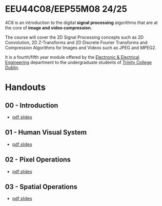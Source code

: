 # EEU44C08/EEP55M08 24/25

4C8 is an introduction to the digital **signal processing**
algorithms that are at the core of **image and video compression**.

The course will cover the 2D Signal Processing concepts such as 2D
Convolution, 2D Z-Transforms and 2D Discrete Fourier Transforms and
Compression Algorithms for Images and Videos such as JPEG and MPEG2.

It is a fourth/fifth year module offered by the [Electronic & Electrical
Engineering](https://www.tcd.ie/eleceng/) department to the
undergraduate students of [Trinity College
Dublin](https://www.tcd.ie).

# Handouts

## 00 - Introduction

* [pdf slides](/handouts/handout-00-introduction.pdf)

## 01 - Human Visual System

* [pdf slides](/handouts/handout-01-human-visual-system.pdf)

## 02 - Pixel Operations

* [pdf slides](/handouts/handout-02-pixelops.pdf)

## 03 - Spatial Operations

* [pdf slides](/handouts/handout-03-spatialops.pdf)

